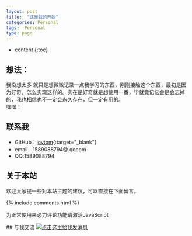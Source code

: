 ```yaml
---
layout: post
title:  "这是我的开始"
categories: Personal
tags:  Personal
type: page
---
```


* content
{:toc}

## 想法：

我没想太多 就只是想微微记录一点我学习的东西，刚刚接触这个东西，最初是因为好奇，怎么实现这样的。实在是好奇就是想使用一番，毕就竟记忆会是会忘掉的，我也相信也不一定会永久存在，但一定有用的。   
  嘿嘿！
## 联系我


* GitHub：[joytom](https://github.com/mrgsun){:target="_blank"}
* email：1589088794@.qqcom
* QQ:1589088794 

## 关于本站


欢迎大家提一些对本站主题的建议，可以直接在下面留言。

{% include comments.html %}
<!-- 来必力City版安装代码 -->
<div id="lv-container" data-id="city" data-uid="MTAyMC8zODg2MC8xNTM4OA==">
	<script type="text/javascript">
   (function(d, s) {
       var j, e = d.getElementsByTagName(s)[0];

       if (typeof LivereTower === 'function') { return; }

       j = d.createElement(s);
       j.src = 'https://cdn-city.livere.com/js/embed.dist.js';
       j.async = true;

       e.parentNode.insertBefore(j, e);
   })(document, 'script');
	</script>
<noscript> 为正常使用来必力评论功能请激活JavaScript</noscript>
</div>
<!-- City版安装代码已完成 -->
## 与我交流
<a target="_blank" href="http://wpa.qq.com/msgrd?v=3&uin=1589088794&site=qq&menu=yes"><img border="0" src="http://wpa.qq.com/pa?p=2:1589088794:53" alt="点击这里给我发消息" title="点击这里给我发消息"/></a>